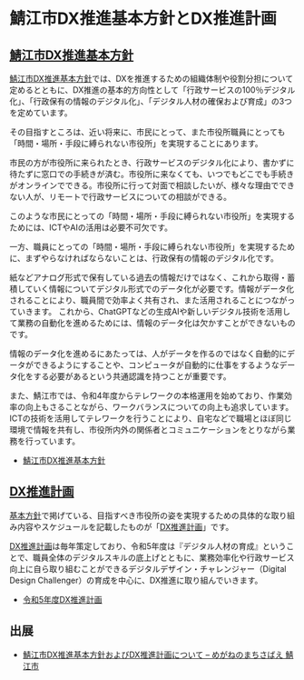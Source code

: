 # 鯖江市DX推進基本方針とDX推進計画

## [鯖江市DX推進基本方針](鯖江市DX推進基本方針.md)

[鯖江市DX推進基本方針](鯖江市DX推進基本方針.md)では、DXを推進するための組織体制や役割分担について定めるとともに、DX推進の基本的方向性として「行政サービスの100％デジタル化」、「行政保有の情報のデジタル化」、「デジタル人材の確保および育成」の3つを定めています。

その目指すところは、近い将来に、市民にとって、また市役所職員にとっても「時間・場所・手段に縛られない市役所」を実現することにあります。

市民の方が市役所に来られたとき、行政サービスのデジタル化により、書かずに待たずに窓口での手続きが済む。市役所に来なくても、いつでもどこでも手続きがオンラインでできる。市役所に行って対面で相談したいが、様々な理由でできない人が、リモートで行政サービスについての相談ができる。

このような市民にとっての「時間・場所・手段に縛られない市役所」を実現するためには、ICTやAIの活用は必要不可欠です。

一方、職員にとっての「時間・場所・手段に縛られない市役所」を実現するために、まずやらなければならないことは、行政保有の情報のデジタル化です。

紙などアナログ形式で保有している過去の情報だけではなく、これから取得・蓄積していく情報についてデジタル形式でのデータ化が必要です。情報がデータ化されることにより、職員間で効率よく共有され、また活用されることにつながっていきます。 これから、ChatGPTなどの生成AIや新しいデジタル技術を活用して業務の自動化を進めるためには、情報のデータ化は欠かすことができないものです。

情報のデータ化を進めるにあたっては、人がデータを作るのではなく自動的にデータができるようにすることや、コンピュータが自動的に仕事をするようなデータ化をする必要があるという共通認識を持つことが重要です。

また、鯖江市では、令和4年度からテレワークの本格運用を始めており、作業効率の向上もさることながら、ワークバランスについての向上も追求しています。ICTの技術を活用してテレワークを行うことにより、自宅などで職場とほぼ同じ環境で情報を共有し、市役所内外の関係者とコミュニケーションをとりながら業務を行っています。

- [鯖江市DX推進基本方針](鯖江市DX推進基本方針.md)

## [DX推進計画](令和5年度DX推進計画.md)

[基本方針](鯖江市DX推進基本方針.md)で掲げている、目指すべき市役所の姿を実現するための具体的な取り組み内容やスケジュールを記載したものが「[DX推進計画](令和5年度DX推進計画.md)」です。

[DX推進計画](令和5年度DX推進計画.md)は毎年策定しており、令和5年度は『デジタル人材の育成』ということで、職員全体のデジタルスキルの底上げとともに、業務効率化や行政サービス向上に自ら取り組むことができるデジタルデザイン・チャレンジャー（Digital Design Challenger）の育成を中心に、DX推進に取り組んでいきます。

- [令和5年度DX推進計画](令和5年度DX推進計画.md)

## 出展

- [鯖江市DX推進基本方針およびDX推進計画について – めがねのまちさばえ 鯖江市](https://www.city.sabae.fukui.jp/about_city/it_nomachi/dxsuishin.html)
